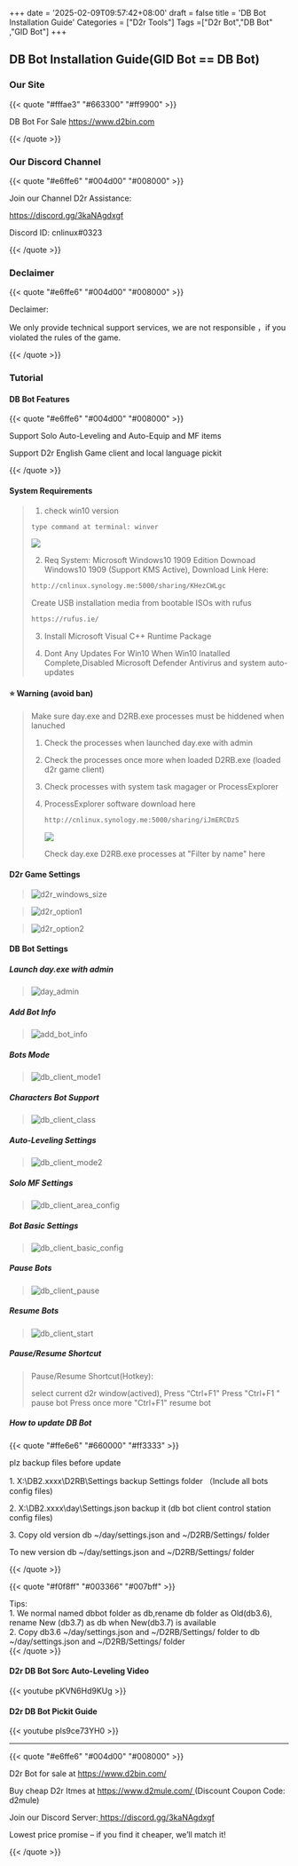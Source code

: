 +++
date = '2025-02-09T09:57:42+08:00'
draft = false
title = 'DB Bot Installation Guide'
Categories = ["D2r Tools"]
Tags =["D2r Bot","DB Bot" ,"GID Bot"]
+++

## DB Bot Installation Guide(GID Bot == DB Bot)

### Our Site
{{< quote "#fffae3" "#663300" "#ff9900" >}}
<p> DB Bot For Sale <a href= "https://www.d2bin.com">https://www.d2bin.com</a></p>

{{< /quote >}}

### Our Discord Channel
{{< quote "#e6ffe6" "#004d00" "#008000" >}}
<p>Join our Channel D2r Assistance: </p>

<p><a href="https://discord.gg/3kaNAgdxgf"> https://discord.gg/3kaNAgdxgf </a> </p>

<p> Discord ID: cnlinux#0323  </p>
{{< /quote >}}

### Declaimer
{{< quote "#e6ffe6" "#004d00" "#008000" >}}
<div> Declaimer:</div>
<p> We only provide technical support services, we are not responsible ，if you violated the rules of the game.</p>
{{< /quote >}}

### Tutorial

#### DB Bot Features 
{{< quote "#e6ffe6" "#004d00" "#008000" >}}
<p> Support Solo Auto-Leveling and Auto-Equip and MF items </p>

<p> Support D2r English Game client and local language pickit </p>
{{< /quote >}}

#### System Requirements

> 1. check win10 version 
>
> ~~~txt
> type command at terminal: winver
> 
> ~~~
>
> ![](https://raw.githubusercontent.com/cnlinuxcode/typora/master/202210201814020.PNG)
>
> 2. Req System: Microsoft Windows10 1909 Edition
> Downoad Windows10 1909  (Support KMS Active), Download Link Here:
>
> ~~~html
> http://cnlinux.synology.me:5000/sharing/KHezCWLgc
> ~~~
>
> Create USB installation media from bootable ISOs with rufus
>
> ~~~html
> https://rufus.ie/
> ~~~
>
> 3. Install Microsoft Visual C++ Runtime Package
>
> 4. Dont Any Updates For Win10 When Win10 Inatalled Complete,Disabled Microsoft Defender Antivirus and system auto-updates

#### :star: Warning (avoid ban)

> Make sure day.exe and D2RB.exe processes must be hiddened when lanuched 
>
> 1. Check the processes  when launched day.exe  with admin
>
> 2. Check the processes once more when loaded D2RB.exe (loaded d2r game client)
>
> 3. Check processes with system task magager or ProcessExplorer
>
> 4. ProcessExplorer software download here
>    ~~~html
>    http://cnlinux.synology.me:5000/sharing/iJmERCDzS
>    ~~~
>
>    ![](https://raw.githubusercontent.com/cnlinuxcode/typora/master/202210201816974.PNG)
>
>    Check day.exe D2RB.exe processes at "Filter by name" here

#### D2r Game Settings

> ![d2r_windows_size](https://raw.githubusercontent.com/cnlinuxcode/typora/master/202209130025909.png)

> ![d2r_option1](https://raw.githubusercontent.com/cnlinuxcode/typora/master/202209120103520.png)

> ![d2r_option2](https://raw.githubusercontent.com/cnlinuxcode/typora/master/202209130025877.png)

#### DB Bot Settings

##### Launch day.exe with admin

> ![day_admin](https://raw.githubusercontent.com/cnlinuxcode/typora/master/202209120412594.PNG)

##### Add Bot Info

> ![add_bot_info](https://raw.githubusercontent.com/cnlinuxcode/typora/master/202209120407669.png)

##### Bots Mode

> ![db_client_mode1](https://raw.githubusercontent.com/cnlinuxcode/typora/master/202209130026996.png)

##### Characters Bot Support

> ![db_client_class](https://raw.githubusercontent.com/cnlinuxcode/typora/master/202209120416571.png)

##### Auto-Leveling Settings

> ![db_client_mode2](https://raw.githubusercontent.com/cnlinuxcode/typora/master/202209120418619.png)

##### Solo MF Settings

> ![db_client_area_config](https://raw.githubusercontent.com/cnlinuxcode/typora/master/202209120422600.png)

##### Bot Basic Settings

> ![db_client_basic_config](https://raw.githubusercontent.com/cnlinuxcode/typora/master/202209130026959.png)

##### Pause Bots

> ![db_client_pause](https://raw.githubusercontent.com/cnlinuxcode/typora/master/202209120429576.png)

##### Resume Bots

> ![db_client_start](https://raw.githubusercontent.com/cnlinuxcode/typora/master/202209120421622.png)

##### Pause/Resume Shortcut

> Pause/Resume Shortcut(Hotkey):
>
> select current d2r window(actived), Press “Ctrl+F1" 
> Press  "Ctrl+F1 "  pause bot
> Press once more "Ctrl+F1" resume bot

##### How to update DB Bot
{{< quote "#ffe6e6" "#660000" "#ff3333" >}}
<p> plz backup files before update </p>

<p> 1. X:\DB2.xxxx\D2RB\Settings                backup Settings folder （Include all bots config files) </p>
<p> 2. X:\DB2.xxxx\day\Settings.json            backup it  (db bot client control station config files) </p>
<p> 3. Copy old version db  ~/day/settings.json and ~/D2RB/Settings/  folder</p>
<p>   To new version db  ~/day/settings.json and ~/D2RB/Settings/  folder </p>
{{< /quote >}}

{{< quote "#f0f8ff" "#003366" "#007bff" >}}
<div> Tips:</div>
<div>1. We normal named dbbot folder as db,rename db folder as Old(db3.6), rename New (db3.7) as db when New(db3.7) is available </div>
<div> 2. Copy db3.6  ~/day/settings.json and ~/D2RB/Settings/  folder  to db ~/day/settings.json and ~/D2RB/Settings/  folder </div>
{{< /quote >}}

#### D2r DB Bot Sorc Auto-Leveling Video

{{< youtube pKVN6Hd9KUg >}}

#### D2r DB Bot Pickit Guide

{{< youtube pls9ce73YH0 >}}

------
{{< quote "#e6ffe6" "#004d00" "#008000" >}}
<p> D2r Bot for sale at <a href="https://d2bin.com" target="_blank" > https://www.d2bin.com/ </a></p>
<p>Buy cheap D2r Itmes at <a href="https://d2mule.com" target="_blank"> https://www.d2mule.com/ </a>(Discount Coupon Code: d2mule) </p>

<p> Join our Discord Server:<a href="https://discord.gg/3kaNAgdxgf" target="_blank"> https://discord.gg/3kaNAgdxgf </a></p>
<p> Lowest price promise – if you find it cheaper, we’ll match it!</p>
{{< /quote >}}
